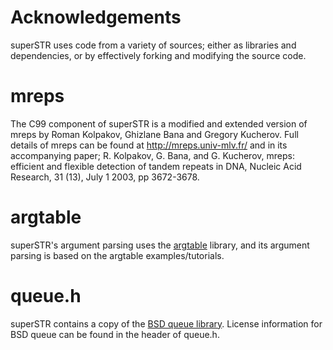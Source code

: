 # Acknowledgements

superSTR uses code from a variety of sources; either as libraries and dependencies, or by effectively forking and modifying the source code.

# mreps

The C99 component of superSTR is a modified and extended version of mreps by Roman Kolpakov, Ghizlane Bana and Gregory Kucherov. Full details of mreps can be found at http://mreps.univ-mlv.fr/ and in its accompanying paper; R. Kolpakov, G. Bana, and G. Kucherov, mreps: efficient and flexible detection of tandem repeats in DNA, Nucleic Acid Research, 31 (13), July 1 2003, pp 3672-3678.

# argtable

superSTR's argument parsing uses the [argtable](https://github.com/argtable/argtable3) library, and its argument parsing is based on the argtable examples/tutorials.

# queue.h

superSTR contains a copy of the [BSD queue library](https://www.freebsd.org/cgi/man.cgi?query=queue&sektion=3&manpath=FreeBSD+12.2-RELEASE+and+Ports). License information for BSD queue can be found in the header of queue.h.
